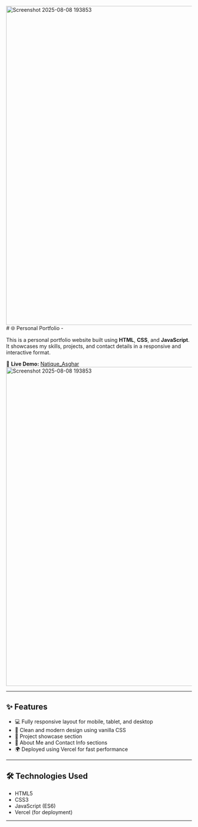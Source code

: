 <img width="1917" height="866" alt="Screenshot 2025-08-08 193853" src="https://github.com/user-attachments/assets/9665e7f1-71cd-426a-ae90-603942c56581" /># 🌐 Personal Portfolio - 

This is a personal portfolio website built using **HTML**, **CSS**, and **JavaScript**. It showcases my skills, projects, and contact details in a responsive and interactive format.

🚀 **Live Demo:** [Natique_Asghar](https://natique-demo-portfolio.vercel.app)
<img width="1917" height="866" alt="Screenshot 2025-08-08 193853" src="https://github.com/user-attachments/assets/65b6a7a9-558b-4c3d-be1d-a84c6d28be62" />

---

## ✨ Features

- 💻 Fully responsive layout for mobile, tablet, and desktop
- 🎨 Clean and modern design using vanilla CSS
- 🧩 Project showcase section 
- 📇 About Me and Contact Info sections
- 🌍 Deployed using Vercel for fast performance

---

## 🛠️ Technologies Used

- HTML5
- CSS3
- JavaScript (ES6)
- Vercel (for deployment)

---



